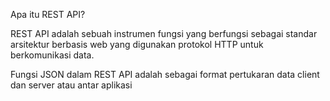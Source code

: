Apa itu REST API?

REST API adalah sebuah instrumen fungsi yang berfungsi sebagai standar arsitektur berbasis web yang digunakan protokol HTTP untuk berkomunikasi data.

Fungsi JSON dalam REST API adalah sebagai format pertukaran data client dan server atau antar aplikasi
